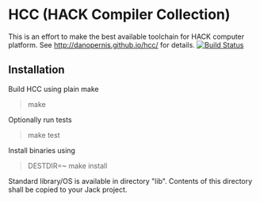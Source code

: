 HCC (HACK Compiler Collection)
==============================

This is an effort to make the best available toolchain for HACK computer platform.
See <http://danopernis.github.io/hcc/> for details.
[![Build Status](https://travis-ci.org/danopernis/hcc.svg?branch=master)](https://travis-ci.org/danopernis/hcc)

Installation
------------

Build HCC using plain make

> make

Optionally run tests

> make test

Install binaries using

> DESTDIR=~ make install

Standard library/OS is available in directory "lib". Contents of this directory
shall be copied to your Jack project.
